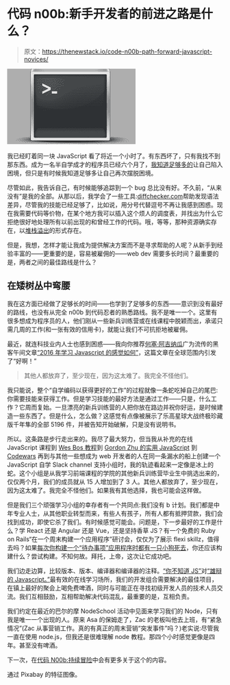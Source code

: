 # 代码 n00b:新手开发者的前进之路是什么？

> 原文：<https://thenewstack.io/code-n00b-path-forward-javascript-novices/>

![](img/201daa90b0cbbbae0c57050d3fcb7791.png)

我已经盯着同一块 JavaScript 看了将近一个小时了。有东西坏了，只有我找不到那东西。成为一名半自学成才的程序员已经六个月了，[我知道足够多的](https://www.github.com/mgienow/)让自己陷入困境，但只是有时候我知道足够多让自己再次摆脱困境。

尽管如此，我告诉自己，有时候能够追踪到一个 bug 总比没有好。不久前，“从来没有”是我的全部。从那以后，我学会了一些工具:[diffchecker.com](https://www.diffchecker.com/)帮助发现语法差异，尽管我的技能已经足够了，比如说，用分号代替逗号不再让我感到困惑。现在我需要代码等价物，在某个地方我可以插入这个烦人的调度表，并找出为什么它拒绝很好地处理所有以前出现的和曾经工作的代码。哦，等等，那种资源确实存在，以[堆栈溢出](http://stackoverflow.com/)的形式存在。

但是，我想，怎样才能让我成为提供解决方案而不是寻求帮助的人呢？从新手到经验丰富的——更重要的是，容易被雇佣的——web dev 需要多长时间？最重要的是，两者之间的最佳路线是什么？

## 在矮树丛中弯腰

我在这方面已经做了足够长的时间——也学到了足够多的东西——意识到没有最好的路线，也没有从完全 n00b 到代码忍者的熟悉路线。我不是唯一一个。这里有很多想成为程序员的人，他们刚从一些新兵训练营或在线课程中脱颖而出，承诺只需几周的工作(和一张有效的信用卡)，就能让我们不可抗拒地被雇佣。

最近，就连科技业内人士也感到困惑——我向你推荐[何塞·阿吉纳瓜](https://twitter.com/jjperezaguinaga?lang=en)广为流传的黑客午间文章[“2016 年学习 Javascript 的感觉如何”](https://hackernoon.com/how-it-feels-to-learn-javascript-in-2016-d3a717dd577f#.kr1mi0vsx)，这篇文章在全球范围内引发了“好啊！”

> 其他人都放弃了，至少现在，因为这太难了。我完全不怪他们。

我只能说，整个“自学编码以获得更好的工作”的过程就像一条蛇吃掉自己的尾巴:你需要技能来获得工作。但是学习技能的最好方法是通过工作——只是，什么工作？它周而复始。一旦漂亮的新兵训练营的人把你放在路边并祝你好运，是时候建造一些东西了。但是什么，怎么做？这感觉有点像被展示了乐高星球大战终极珍藏版千年隼的全部 5196 件，并被告知开始破解，只是没有说明书。

所以。这条路是步行走出来的。我尽了最大努力，但当我从补充的在线 JavaScript 课程到 [Wes Bos 教程](http://wesbos.com/blog/)到 [Gordon Zhu 的实用 JavaScript](https://watchandcode.com/) 到 [Codewars](https://www.codewars.com/) 再到与其他一些想成为 web 开发者的人在同一条漏水的船上创建一个 JavaScript 自学 Slack channel 支持小组时，我的轨迹看起来一定像是冰上的蛇。这个小组是从我学习前端课程的学院的其他新兵训练营毕业生中挑选出来的，仅仅两个月，我们的成员就从 15 人增加到了 3 人。其他人都放弃了，至少现在，因为这太难了。我完全不怪他们。如果我有其他选择，我也可能会这样做。

但是我们三个顽强学习小组的幸存者有一个共同点:我们没有 b 计划。我们都是中年专业人士，从其他职业转型而来，有些人有孩子，所有人都有抵押贷款，我们会找到成功，即使它杀了我们。有时候感觉可能会。问题是，下一步最好的工作是什么？学 React 还是 Angular 还是 Vue，还是坚持香草 JS？有一个免费的 Ruby on Rails“在一个周末构建一个应用程序”研讨会，仅仅为了展示 flexi skillz，值得去吗？如果[每次你构建一个“待办事项”应用程序时都有一只小狗死去](https://medium.freecodecamp.com/every-time-you-build-a-to-do-list-app-a-puppy-dies-505b54637a5d#.ilth4xnkh)，你还应该构建什么？尝试构建。不知何故。拜托，上帝，这次让它成功吧。

我们边走边算，比较版本、版本、编译器和编译器的注释。[“你不知道 JS”](https://github.com/getify/You-Dont-Know-JS)对[“雄辩的 Javascript。”](http://eloquentjavascript.net/)最有效的在线学习场所，我们的开发组合需要解决的最佳项目，在镇上最好的聚会上喝免费啤酒，同时与可能正在寻找初级开发人员的技术人员交流。我们互相鼓励，互相帮助解决代码混乱，最重要的是，互相负责。

我们约定在最近的巴尔的摩 NodeSchool 活动中见面来学习我们的 Node，只有我是唯一一个出现的人。原来 Asa 的保姆走了，Zac 的老板叫他去上班，有“紧急情况”(Zac 从事营销工作。真的有真正的周末营销“突发事件”吗？)老实说:尽管我一直在使用 node.js，但我还是很难理解 node 教程。那四个小时感觉更像是四年。甚至没有啤酒。

下一次，在[代码 N00b:持续冒险](/tag/code-n00b/)中会有更多关于这个的内容。

通过 Pixabay 的特征图像。

<svg xmlns:xlink="http://www.w3.org/1999/xlink" viewBox="0 0 68 31" version="1.1"><title>Group</title> <desc>Created with Sketch.</desc></svg>